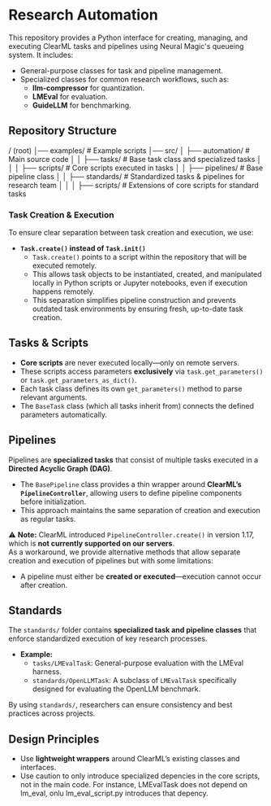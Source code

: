 # Research Automation  

This repository provides a Python interface for creating, managing, and executing ClearML tasks and pipelines using Neural Magic's queueing system. It includes:  

- General-purpose classes for task and pipeline management.  
- Specialized classes for common research workflows, such as:  
  - **llm-compressor** for quantization.  
  - **LMEval** for evaluation.  
  - **GuideLLM** for benchmarking.  

## Repository Structure  
/ (root)
 │── examples/ # Example scripts
 │── src/
  │
  ├── automation/ # Main source code
  │ 
   │ 
   ├── tasks/ # Base task class and specialized tasks
   │
    │
    │
    ├── scripts/ # Core scripts executed in tasks
    │
   │
   ├── pipelines/ # Base pipeline class
   │
   │
   ├── standards/ # Standardized tasks & pipelines for research team
   │ 
    │
    │
    ├── scripts/ # Extensions of core scripts for standard tasks


### Task Creation & Execution  

To ensure clear separation between task creation and execution, we use:  

- **`Task.create()` instead of `Task.init()`**  
  - `Task.create()` points to a script within the repository that will be executed remotely.  
  - This allows task objects to be instantiated, created, and manipulated locally in Python scripts or Jupyter notebooks, even if execution happens remotely.  
  - This separation simplifies pipeline construction and prevents outdated task environments by ensuring fresh, up-to-date task creation.  

## Tasks & Scripts  

- **Core scripts** are never executed locally—only on remote servers.  
- These scripts access parameters **exclusively** via `task.get_parameters()` or `task.get_parameters_as_dict()`.  
- Each task class defines its own `get_parameters()` method to parse relevant arguments.  
- The `BaseTask` class (which all tasks inherit from) connects the defined parameters automatically.  

## Pipelines  

Pipelines are **specialized tasks** that consist of multiple tasks executed in a **Directed Acyclic Graph (DAG)**.  

- The `BasePipeline` class provides a thin wrapper around **ClearML’s `PipelineController`**, allowing users to define pipeline components before initialization.  
- This approach maintains the same separation of creation and execution as regular tasks.  

⚠ **Note:** ClearML introduced `PipelineController.create()` in version 1.17, which is **not currently supported on our servers**.  
As a workaround, we provide alternative methods that allow separate creation and execution of pipelines but with some limitations:  
- A pipeline must either be **created or executed**—execution cannot occur after creation.  

## Standards  

The `standards/` folder contains **specialized task and pipeline classes** that enforce standardized execution of key research processes.  

- **Example:**  
  - `tasks/LMEvalTask`: General-purpose evaluation with the LMEval harness.  
  - `standards/OpenLLMTask`: A subclass of `LMEvalTask` specifically designed for evaluating the OpenLLM benchmark.  

By using `standards/`, researchers can ensure consistency and best practices across projects.  


## Design Principles  

- Use **lightweight wrappers** around ClearML’s existing classes and interfaces.
- Use caution to only introduce specialized depencies in the core scripts, not in the main code. For instance, LMEvalTask does not depend on lm_eval, onlu lm_eval_script.py introduces that depency.